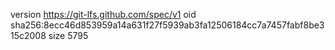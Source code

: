 version https://git-lfs.github.com/spec/v1
oid sha256:8ecc46d853959a14a631f27f5939ab3fa12506184cc7a7457fabf8be315c2008
size 5795
